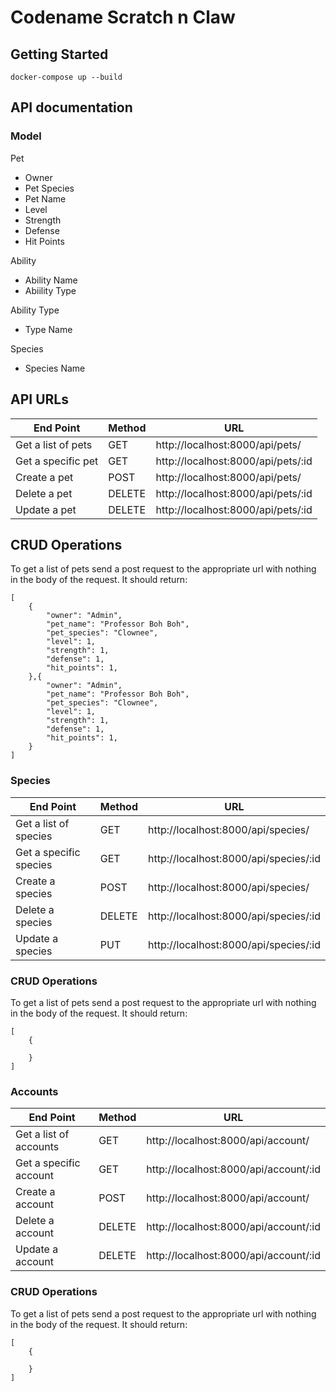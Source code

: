 # Codename Scratch n Claw
## Getting Started
```
docker-compose up --build
```
## API documentation
### Model
Pet
- Owner
- Pet Species
- Pet Name
- Level
- Strength
- Defense
- Hit Points

Ability
- Ability Name
- Abiility Type

Ability Type
- Type Name

Species
- Species Name

## API URLs
| End Point  | Method  | URL  |
|---|---|---|
| Get a list of pets  | GET  | http://localhost:8000/api/pets/  |
| Get a specific pet  | GET  | http://localhost:8000/api/pets/:id  |
| Create a pet  | POST  | http://localhost:8000/api/pets/  |
| Delete a pet  | DELETE  | http://localhost:8000/api/pets/:id  |
| Update a pet  | DELETE  |  http://localhost:8000/api/pets/:id |

## CRUD Operations
To get a list of pets send a post request to the appropriate url with nothing in the body of the request. It should return:
```
[
    { 
        "owner": "Admin",
        "pet_name": "Professor Boh Boh",
        "pet_species": "Clownee",
        "level": 1,
        "strength": 1,
        "defense": 1,
        "hit_points": 1,
    },{ 
        "owner": "Admin",
        "pet_name": "Professor Boh Boh",
        "pet_species": "Clownee",
        "level": 1,
        "strength": 1,
        "defense": 1,
        "hit_points": 1,
    }
]
```

### Species
| End Point  | Method  | URL  |
|---|---|---|
| Get a list of species  | GET  | http://localhost:8000/api/species/
| Get a specific species  | GET  | http://localhost:8000/api/species/:id
| Create a species  | POST  | http://localhost:8000/api/species/
| Delete a species  | DELETE  | http://localhost:8000/api/species/:id
| Update a species  | PUT  |  http://localhost:8000/api/species/:id

### CRUD Operations
To get a list of pets send a post request to the appropriate url with nothing in the body of the request. It should return:
```
[
    { 

    }
]
```

### Accounts
| End Point  | Method  | URL  |
|---|---|---|
| Get a list of accounts  | GET  | http://localhost:8000/api/account/
| Get a specific account  | GET  | http://localhost:8000/api/account/:id
| Create a account  | POST  | http://localhost:8000/api/account/
| Delete a account  | DELETE  | http://localhost:8000/api/account/:id
| Update a account  | DELETE  |  http://localhost:8000/api/account/:id

### CRUD Operations
To get a list of pets send a post request to the appropriate url with nothing in the body of the request. It should return:
```
[
    { 

    }
]
```